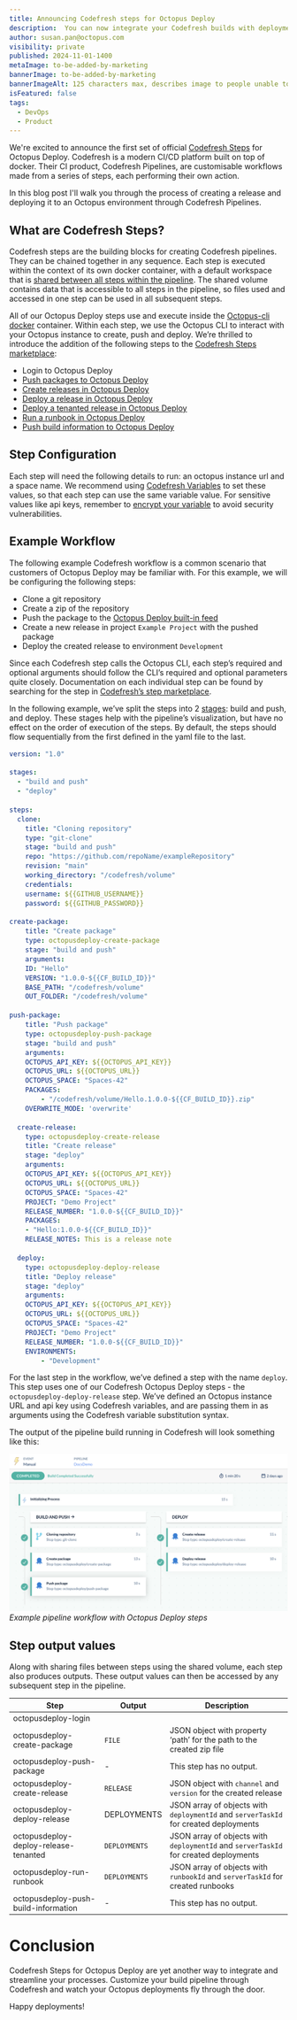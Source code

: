 ```yaml
---
title: Announcing Codefresh steps for Octopus Deploy
description:  You can now integrate your Codefresh builds with deployments in Octopus Deploy thanks to our Codefresh steps. Learn how the new steps improve your deployment experience.
author: susan.pan@octopus.com
visibility: private
published: 2024-11-01-1400
metaImage: to-be-added-by-marketing
bannerImage: to-be-added-by-marketing
bannerImageAlt: 125 characters max, describes image to people unable to see it.
isFeatured: false
tags: 
  - DevOps
  - Product
---
```


We're excited to announce the first set of official [Codefresh Steps](https://codefresh.io/steps/) for Octopus Deploy. Codefresh is a modern CI/CD platform built on top of docker. Their CI product, Codefresh Pipelines, are customisable workflows made from a series of steps, each performing their own action. 

In this blog post I'll walk you through the process of creating a release and deploying it to an Octopus environment through Codefresh Pipelines.

## What are Codefresh Steps?

Codefresh steps are the building blocks for creating Codefresh pipelines. They can be chained together in any sequence. Each step is executed within the context of its own docker container, with a default workspace that is [shared between all steps within the pipeline](https://codefresh.io/docs/docs/pipelines/introduction-to-codefresh-pipelines/#sharing-the-workspace-between-build-steps). The shared volume contains data that is accessible to all steps in the pipeline, so files used and accessed in one step can be used in all subsequent steps. 

All of our Octopus Deploy steps use and execute inside the [Octopus-cli docker](https://hub.docker.com/r/octopuslabs/octopus-cli) container. Within each step, we use the Octopus CLI to interact with your Octopus instance to create, push and deploy. We’re thrilled to introduce the addition of the following steps to the [Codefresh Steps marketplace](https://codefresh.io/steps/):

- Login to Octopus Deploy
- [Push packages to Octopus Deploy](https://codefresh.io/steps/step/octopusdeploy-push-package)
- [Create releases in Octopus Deploy](https://codefresh.io/steps/step/octopusdeploy-create-release)
- [Deploy a release in Octopus Deploy](https://codefresh.io/steps/step/octopusdeploy-deploy-release)
- [Deploy a tenanted release in Octopus Deploy](https://codefresh.io/steps/step/octopusdeploy-deploy-release-tenanted)
- [Run a runbook in Octopus Deploy](https://codefresh.io/steps/step/octopusdeploy-run-runbook)
- [Push build information to Octopus Deploy](https://codefresh.io/steps/step/octopusdeploy-push-build-information)


## Step Configuration

Each step will need the following details to run: an octopus instance url and a space name. We recommend using [Codefresh Variables](https://codefresh.io/docs/docs/pipelines/variables/) to set these values, so that each step can use the same variable value. For sensitive values like api keys, remember to [encrypt your variable](https://codefresh.io/docs/docs/pipelines/variables/) to avoid security vulnerabilities. 

## Example Workflow

The following example Codefresh workflow is a common scenario that customers of Octopus Deploy may be familiar with. For this example, we will be configuring the following steps:

- Clone a git repository
- Create a zip of the repository
- Push the package to the [Octopus Deploy built-in feed](https://octopus.com/docs/packaging-applications/package-repositories/built-in-repository)
- Create a new release in project `Example Project` with the pushed package
- Deploy the created release to environment `Development`

Since each Codefresh step calls the Octopus CLI, each step’s required and optional arguments should follow the CLI’s required and optional parameters quite closely. Documentation on each individual step can be found by searching for the step in [Codefresh’s step marketplace](https://codefresh.io/steps/). 

In the following example, we’ve split the steps into 2 [stages](https://codefresh.io/docs/docs/pipelines/stages/): build and push, and deploy. These stages help with the pipeline’s visualization, but have no effect on the order of execution of the steps. By default, the steps should flow sequentially from the first defined in the yaml file to the last. 

```yaml
version: "1.0"

stages:
  - "build and push"
  - "deploy"

steps:
  clone:
	title: "Cloning repository"
	type: "git-clone"
	stage: "build and push"
	repo: "https://github.com/repoName/exampleRepository"
	revision: "main"
	working_directory: "/codefresh/volume"
	credentials:
  	username: ${{GITHUB_USERNAME}}
  	password: ${{GITHUB_PASSWORD}}
  
create-package:
	title: "Create package"
	type: octopusdeploy-create-package
	stage: "build and push"
	arguments:
  	ID: "Hello"
  	VERSION: "1.0.0-${{CF_BUILD_ID}}"
  	BASE_PATH: "/codefresh/volume"
  	OUT_FOLDER: "/codefresh/volume"
  
push-package:
	title: "Push package"
	type: octopusdeploy-push-package
	stage: "build and push"
	arguments:
  	OCTOPUS_API_KEY: ${{OCTOPUS_API_KEY}}
  	OCTOPUS_URL: ${{OCTOPUS_URL}}
  	OCTOPUS_SPACE: "Spaces-42"
  	PACKAGES:
    	- "/codefresh/volume/Hello.1.0.0-${{CF_BUILD_ID}}.zip"
  	OVERWRITE_MODE: 'overwrite'

  create-release:
	type: octopusdeploy-create-release
	title: "Create release"
	stage: "deploy"
	arguments:
  	OCTOPUS_API_KEY: ${{OCTOPUS_API_KEY}}
  	OCTOPUS_URL: ${{OCTOPUS_URL}}
  	OCTOPUS_SPACE: "Spaces-42"
  	PROJECT: "Demo Project"
  	RELEASE_NUMBER: "1.0.0-${{CF_BUILD_ID}}"
  	PACKAGES:
   	- "Hello:1.0.0-${{CF_BUILD_ID}}"
  	RELEASE_NOTES: This is a release note

  deploy:
	type: octopusdeploy-deploy-release
	title: "Deploy release"
	stage: "deploy"
	arguments:
  	OCTOPUS_API_KEY: ${{OCTOPUS_API_KEY}}
  	OCTOPUS_URL: ${{OCTOPUS_URL}}
  	OCTOPUS_SPACE: "Spaces-42"
  	PROJECT: "Demo Project"
  	RELEASE_NUMBER: "1.0.0-${{CF_BUILD_ID}}"
  	ENVIRONMENTS:
    	- "Development"
```
For the last step in the workflow, we’ve defined a step with the name `deploy`. This step uses one of our Codefresh Octopus Deploy steps - the `octopusdeploy-deploy-release` step. We’ve defined an Octopus instance URL and api key using Codefresh variables, and are passing them in as arguments using the Codefresh variable substitution syntax. 

The output of the pipeline build running in Codefresh will look something like this:

![Example pipeline workflow with Octopus Deploy steps](codefresh-pipeline-example.png "width=500")*Example pipeline workflow with Octopus Deploy steps*

## Step output values
Along with sharing files between steps using the shared volume, each step also produces outputs. These output values can then be accessed by any subsequent step in the pipeline. 

| Step | Output | Description |
| -------- | ------- | -------- |
| octopusdeploy-login |  |  | 
| octopusdeploy-create-package | `FILE` | JSON object with property ‘path’ for the path to the created zip file |
| octopusdeploy-push-package | - | This step has no output. | 
| octopusdeploy-create-release | `RELEASE` | JSON object with `channel` and `version` for the created release | 
| octopusdeploy-deploy-release | DEPLOYMENTS | JSON array of objects with `deploymentId` and `serverTaskId` for created deployments | 
| octopusdeploy-deploy-release-tenanted | `DEPLOYMENTS`  | JSON array of objects with `deploymentId` and `serverTaskId` for created deployments | 
| octopusdeploy-run-runbook | `DEPLOYMENTS` | JSON array of objects with `runbookId` and `serverTaskId` for created runbooks | 
| octopusdeploy-push-build-information | - | This step has no output. | 

# Conclusion

Codefresh Steps for Octopus Deploy are yet another way to integrate and streamline your processes. Customize your build pipeline through Codefresh and watch your Octopus deployments fly through the door. 

Happy deployments!

